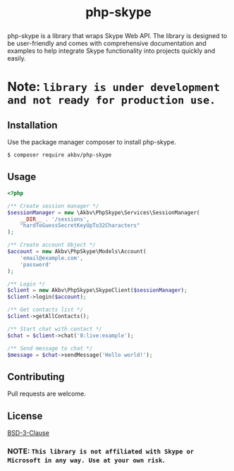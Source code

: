 # <p align="center">php-skype</p>
php-skype is a library that wraps Skype Web API. The library is designed to be user-friendly and comes with comprehensive documentation and examples to help integrate Skype functionality into projects quickly and easily.

# Note: `library is under development and not ready for production use.`

## Installation 


Use the package manager composer to install php-skype. 

```bash 
$ composer require akbv/php-skype 
```

## Usage
```PHP
<?php

/** Create session manager */
$sessionManager = new \Akbv\PhpSkype\Services\SessionManager(
    __DIR__ . '/sessions',
    "hardToGuessSecretKeyUpTo32Characters"
);

/** Create account Object */
$account = new Akbv\PhpSkype\Models\Account(
    'email@example.com',
    'password'
);

/** Login */
$client = new Akbv\PhpSkype\SkypeClient($sessionManager);
$client->login($account);

/** Get contacts list */
$client->getAllContacts();

/** Start chat with contact */
$chat = $client->chat('8:live:example');

/** Send message to chat */
$message = $chat->sendMessage('Hello world!'); 

```
## Contributing

Pull requests are welcome.

## License

[BSD-3-Clause](https://opensource.org/licenses/BSD-3-Clause)

### NOTE: `This library is not affiliated with Skype or Microsoft in any way. Use at your own risk`.